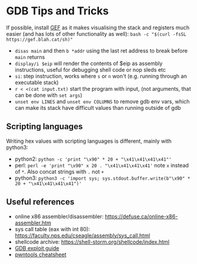 # GDB Tips and Tricks

If possible, install [GEF](https://github.com/hugsy/gef) as it makes visualising the stack and registers much easier (and has lots of other functionality as well): `bash -c "$(curl -fsSL https://gef.blah.cat/sh)"`

- `disas main` and then `b *addr` using the last ret address to break before `main` returns
- `display/i $eip` will render the contents of $eip as assembly instructions, useful for debugging shell code or nop sleds etc
- `si`: step instruction, works where `s` or `n` won't (e.g. running through an executable stack)
- `r < <(cat input.txt)` start the program with input, (not arguments, that can be done with `set args`)
- `unset env LINES` and `unset env COLUMNS` to remove gdb env vars, which can make its stack have difficult values than running outside of gdb

## Scripting languages

Writing hex values with scripting languages is different, mainly with python3:

- python2: `python -c 'print "\x90" * 20 + "\x41\x41\x41\x41"'`
- perl: `perl -e 'print "\x90" x 20 . "\x41\x41\x41\x41'` note `x` instead of `*`. Also concat strings with `.` not `+`
- python3: `python3 -c 'import sys; sys.stdout.buffer.write(b"\x90" * 20 + "\x41\x41\x41\x41")'`

## Useful references

- online x86 assembler/disassembler: https://defuse.ca/online-x86-assembler.htm
- sys call table (eax with int 80): https://faculty.nps.edu/cseagle/assembly/sys_call.html
- shellcode archive: https://shell-storm.org/shellcode/index.html
- [GDB exploit guide](https://www.exploit-db.com/papers/13205)
- [pwntools cheatsheet](https://gist.github.com/ChrisPritchard/871e6aab0400e41b8158d2fcbbd38ac5)
